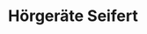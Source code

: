 ---
title: "Hörgeräte Seifert"
url: /muenchen/hoergeraete-seifert-wilhelmstrasse/
shop: Hörgeräte
---